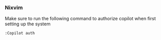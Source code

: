### Nixvim

Make sure to run the following command to authorize copilot when first setting up the system

```
:Copilot auth
```
